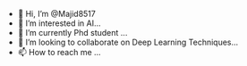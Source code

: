 - 👋 Hi, I’m @Majid8517
- 👀 I’m interested in AI...
- 🌱 I’m currently Phd student ...
- 💞️ I’m looking to collaborate on Deep Learning Techniques...
- 📫 How to reach me ...

<!---
Majid8517/Majid8517 is a ✨ special ✨ repository because its `README.md` (this file) appears on your GitHub profile.
You can click the Preview link to take a look at your changes.
--->

